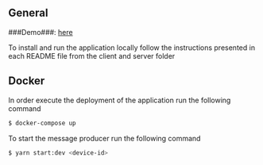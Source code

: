 ## General

###Demo###: [here](https://client-kptuidlrxa-ew.a.run.app)

To install and run the application locally follow the instructions presented in each README file from the client and server folder

## Docker

In order execute the deployment of the application run the following command

```bash
$ docker-compose up
```

To start the message producer run the following command

```bash
$ yarn start:dev <device-id>
```
